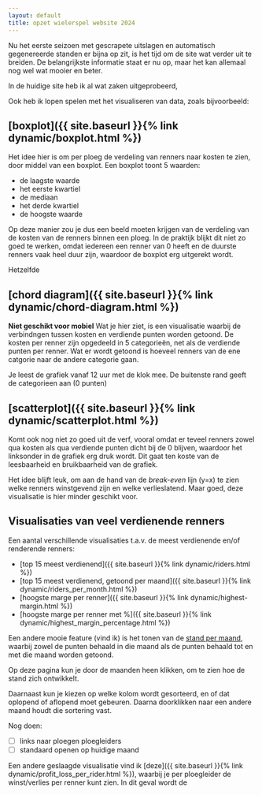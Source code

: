 ```yaml
---
layout: default
title: opzet wielerspel website 2024
---
```


Nu het eerste seizoen met gescrapete uitslagen en automatisch gegenereerde standen er bijna op zit, is het tijd om de site wat verder uit te breiden.
De belangrijkste informatie staat er nu op, maar het kan allemaal nog wel wat mooier en beter.

In de huidige site heb ik al wat zaken uitgeprobeerd, 

Ook heb ik lopen spelen met het visualiseren van data, zoals bijvoorbeeld:

## [boxplot]({{ site.baseurl }}{% link dynamic/boxplot.html %})

Het idee hier is om per ploeg de verdeling van renners naar kosten te zien, door middel van een boxplot. Een boxplot toont 5 waarden:

- de laagste waarde
- het eerste kwartiel
- de mediaan
- het derde kwartiel
- de hoogste waarde

Op deze manier zou je dus een beeld moeten krijgen van de verdeling van de kosten van de renners binnen een ploeg.
In de praktijk blijkt dit niet zo goed te werken, omdat iedereen een renner van 0 heeft en de duurste renners vaak heel duur zijn, waardoor de boxplot erg uitgerekt wordt.

Hetzelfde 


## [chord diagram]({{ site.baseurl }}{% link dynamic/chord-diagram.html %})

__Niet geschikt voor mobiel__
Wat je hier ziet, is een visualisatie waarbij de verbindngen tussen kosten en verdiende punten worden getoond.
De kosten per renner zijn opgedeeld in 5 categorieën, net als de verdiende punten per renner.
Wat er wordt getoond is hoeveel renners van de ene catgorie naar de andere categorie gaan.

Je leest de grafiek vanaf 12 uur met de klok mee. De buitenste rand geeft de categorieen aan (0 punten)

## [scatterplot]({{ site.baseurl }}{% link dynamic/scatterplot.html %})

Komt ook nog niet zo goed uit de verf, vooral omdat er teveel renners zowel qua kosten als qua verdiende punten dicht bij de 0 blijven, waardoor het linksonder in de grafiek erg druk wordt. Dit gaat ten koste van de leesbaarheid en bruikbaarheid van de grafiek.

Het idee blijft leuk, om aan de hand van de _break-even_ lijn (y=x) te zien welke renners winstgevend zijn en welke verlieslatend.
Maar goed, deze visualisatie is hier minder geschikt voor.

## Visualisaties van veel verdienende renners

Een aantal verschillende visualisaties t.a.v. de meest verdienende en/of renderende renners:

- [top 15 meest verdienend]({{ site.baseurl }}{% link dynamic/riders.html %})
- [top 15 meest verdienend, getoond per maand]({{ site.baseurl }}{% link dynamic/riders_per_month.html %})
- [hoogste marge per renner]({{ site.baseurl }}{% link dynamic/highest-margin.html %})
- [hoogste marge per renner met %]({{ site.baseurl }}{% link dynamic/highest_margin_percentage.html %})

Een andere mooie feature (vind ik) is het tonen van de [stand per maand](/dynamic/stand_per_maand.html), waarbij zowel de punten behaald in die maand als de punten behaald tot en met die maand worden getoond.

Op deze pagina kun je door de maanden heen klikken, om te zien hoe de stand zich ontwikkelt.

Daarnaast kun je kiezen op welke kolom wordt gesorteerd, en of dat oplopend of aflopend moet gebeuren. Daarna doorklikken naar een andere maand houdt die sortering vast.

Nog doen:

- [ ] links naar ploegen ploegleiders
- [ ] standaard openen op huidige maand

Een andere geslaagde visualisatie vind ik [deze]({{ site.baseurl }}{% link dynamic/profit_loss_per_rider.html %}), waarbij je per ploegleider de winst/verlies per renner kunt zien. In dit geval wordt de 
